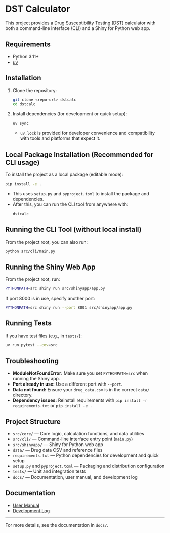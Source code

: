 # DST Calculator

This project provides a Drug Susceptibility Testing (DST) calculator with both a command-line interface (CLI) and a Shiny for Python web app.

## Requirements

- Python 3.11+
- [uv](https://docs.astral.sh/uv/)

## Installation

1. Clone the repository:
   ```bash
   git clone <repo-url> dstcalc
   cd dstcalc
   ```
2. Install dependencies (for development or quick setup):
   ```bash
   uv sync
   ```
   - `uv.lock` is provided for developer convenience and compatibility with tools and platforms that expect it.

## Local Package Installation (Recommended for CLI usage)

To install the project as a local package (editable mode):
```bash
pip install -e .
```
- This uses `setup.py` and `pyproject.toml` to install the package and dependencies.
- After this, you can run the CLI tool from anywhere with:
  ```bash
  dstcalc
  ```

## Running the CLI Tool (without local install)

From the project root, you can also run:
```bash
python src/cli/main.py
```

## Running the Shiny Web App

From the project root, run:
```bash
PYTHONPATH=src shiny run src/shinyapp/app.py
```
If port 8000 is in use, specify another port:
```bash
PYTHONPATH=src shiny run --port 8001 src/shinyapp/app.py
```

## Running Tests

If you have test files (e.g., in `tests/`):
```bash
uv run pytest --cov=src
```

## Troubleshooting
- **ModuleNotFoundError:** Make sure you set `PYTHONPATH=src` when running the Shiny app.
- **Port already in use:** Use a different port with `--port`.
- **Data not found:** Ensure your `drug_data.csv` is in the correct `data/` directory.
- **Dependency issues:** Reinstall requirements with `pip install -r requirements.txt` or `pip install -e .`

## Project Structure

- `src/core/` — Core logic, calculation functions, and data utilities
- `src/cli/` — Command-line interface entry point (`main.py`)
- `src/shinyapp/` — Shiny for Python web app
- `data/` — Drug data CSV and reference files
- `requirements.txt` — Python dependencies for development and quick setup
- `setup.py` and `pyproject.toml` — Packaging and distribution configuration
- `tests/` — Unit and integration tests
- `docs/` — Documentation, user manual, and development log

## Documentation

- [User Manual](docs/USER_MANUAL.md)
- [Development Log](docs/DEVELOPMENT_LOG.md)

---
For more details, see the documentation in `docs/`.
